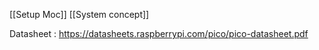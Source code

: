 [[Setup Moc]]
[[System concept]]


Datasheet : https://datasheets.raspberrypi.com/pico/pico-datasheet.pdf